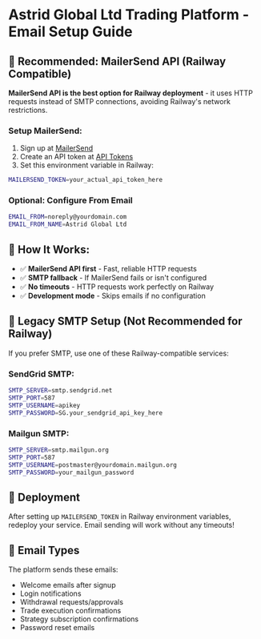 # Astrid Global Ltd Trading Platform - Email Setup Guide

## 🚀 Recommended: MailerSend API (Railway Compatible)

**MailerSend API is the best option for Railway deployment** - it uses HTTP requests instead of SMTP connections, avoiding Railway's network restrictions.

### Setup MailerSend:
1. Sign up at [MailerSend](https://mailersend.com)
2. Create an API token at [API Tokens](https://app.mailersend.com/api-tokens)
3. Set this environment variable in Railway:

```bash
MAILERSEND_TOKEN=your_actual_api_token_here
```

### Optional: Configure From Email
```bash
EMAIL_FROM=noreply@yourdomain.com
EMAIL_FROM_NAME=Astrid Global Ltd
```

## 📧 How It Works:
- ✅ **MailerSend API first** - Fast, reliable HTTP requests
- ✅ **SMTP fallback** - If MailerSend fails or isn't configured
- ✅ **No timeouts** - HTTP requests work perfectly on Railway
- ✅ **Development mode** - Skips emails if no configuration

## 🔧 Legacy SMTP Setup (Not Recommended for Railway)

If you prefer SMTP, use one of these Railway-compatible services:

### SendGrid SMTP:
```bash
SMTP_SERVER=smtp.sendgrid.net
SMTP_PORT=587
SMTP_USERNAME=apikey
SMTP_PASSWORD=SG.your_sendgrid_api_key_here
```

### Mailgun SMTP:
```bash
SMTP_SERVER=smtp.mailgun.org
SMTP_PORT=587
SMTP_USERNAME=postmaster@yourdomain.mailgun.org
SMTP_PASSWORD=your_mailgun_password
```

## 🚀 Deployment

After setting up `MAILERSEND_TOKEN` in Railway environment variables, redeploy your service. Email sending will work without any timeouts!

## 📧 Email Types

The platform sends these emails:
- Welcome emails after signup
- Login notifications
- Withdrawal requests/approvals
- Trade execution confirmations
- Strategy subscription confirmations
- Password reset emails
